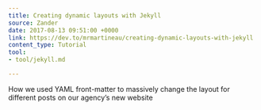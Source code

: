 ```yaml
---
title: Creating dynamic layouts with Jekyll
source: Zander
date: 2017-08-13 09:51:00 +0000
link: https://dev.to/mrmartineau/creating-dynamic-layouts-with-jekyll
content_type: Tutorial
tool:
- tool/jekyll.md

---
```

How we used YAML front-matter to massively change the layout for different posts on our agency’s new website